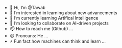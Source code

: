- 👋 Hi, I’m @Tawab
- 👀 I’m interested in learning about new advancements
- 🌱 I’m currently learning Artifical Intelligence 
- 💞️ I’m looking to collaborate on AI-driven projects
- 📫 How to reach me (Github) ...
- 😄 Pronouns: He ...
- ⚡ Fun fact:how machines can think and learn ...

<!---
Tawab is a ✨ special ✨ repository because its `README.md` (this file) appears on your GitHub profile.
You can click the Preview link to take a look at your changes.
--->

